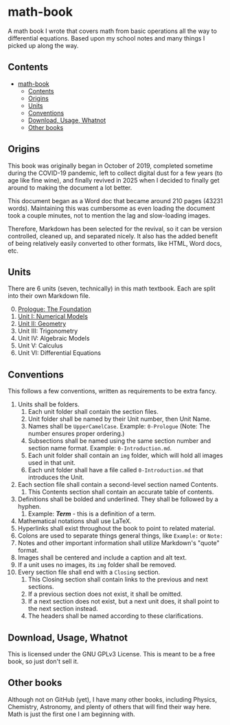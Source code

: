 # math-book

A math book I wrote that covers math from basic operations all the way to differential equations. Based upon my school notes and many things I picked up along the way.

## Contents

- [math-book](#math-book)
  - [Contents](#contents)
  - [Origins](#origins)
  - [Units](#units)
  - [Conventions](#conventions)
  - [Download, Usage, Whatnot](#download-usage-whatnot)
  - [Other books](#other-books)

## Origins

This book was originally began in October of 2019, completed sometime during the COVID-19 pandemic, left to collect digital dust for a few years (to age like fine wine), and finally revived in 2025 when I decided to finally get around to making the document a lot better.

This document began as a Word doc that became around 210 pages (43231 words). Maintaining this was cumbersome as even loading the document took a couple minutes, not to mention the lag and slow-loading images.

Therefore, Markdown has been selected for the revival, so it can be version controlled, cleaned up, and separated nicely. It also has the added benefit of being relatively easily converted to other formats, like HTML, Word docs, etc.

## Units

There are 6 units (seven, technically) in this math textbook. Each are split into their own Markdown file.

0. [Prologue: The Foundation](./0-Prologue/)
1. [Unit I: Numerical Models](./1-NumericalModels/)
2. [Unit II: Geometry](./2-Geometry/)
3. Unit III: Trigonometry
4. Unit IV: Algebraic Models
5. Unit V: Calculus
6. Unit VI: Differential Equations

## Conventions

This follows a few conventions, written as requirements to be extra fancy.

1. Units shall be folders.
   1. Each unit folder shall contain the section files.
   2. Unit folder shall be named by their Unit number, then Unit Name.
   3. Names shall be `UpperCamelCase`. Example: `0-Prologue` (Note: The number ensures proper ordering.)
   4. Subsections shall be named using the same section number and section name format. Example: `0-Introduction.md`.
   5. Each unit folder shall contain an `img` folder, which will hold all images used in that unit.
   6. Each unit folder shall have a file called `0-Introduction.md` that introduces the Unit.
2. Each section file shall contain a second-level section named Contents.
   1. This Contents section shall contain an accurate table of contents.
3. Definitions shall be bolded and underlined. They shall be followed by a hyphen.
   1. Example: ***Term*** - this is a definition of a term.
4. Mathematical notations shall use LaTeX.
5. Hyperlinks shall exist throughout the book to point to related material.
6. Colons are used to separate things general things, like `Example:` or `Note:`
7. Notes and other important information shall utilize Markdown's "quote" format.
8. Images shall be centered and include a caption and alt text.
9. If a unit uses no images, its `img` folder shall be removed.
10. Every section file shall end with a `Closing` section.
    1. This Closing section shall contain links to the previous and next sections.
    2. If a previous section does not exist, it shall be omitted.
    3. If a next section does not exist, but a next unit does, it shall point to the next section instead.
    4. The headers shall be named according to these clarifications.

## Download, Usage, Whatnot

This is licensed under the GNU GPLv3 License. This is meant to be a free book, so just don't sell it.

## Other books

Although not on GitHub (yet), I have many other books, including Physics, Chemistry, Astronomy, and plenty of others that will find their way here. Math is just the first one I am beginning with.
